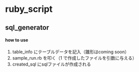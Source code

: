 # ruby_script
## sql_generator
#### how to use
1. table_info にテーブルデータを記入（雛形はcoming soon）
2. sample_run.rb を叩く（1 で作成したファイルを引数に与える）
3. created_sql にsqlファイルが作成される

